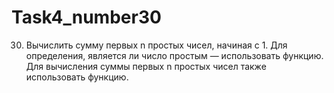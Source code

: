 # Task4_number30
30. Вычислить сумму первых n простых чисел, начиная с 1. Для определения, является ли число простым — использовать функцию. Для вычисления суммы первых n простых чисел также использовать функцию.
